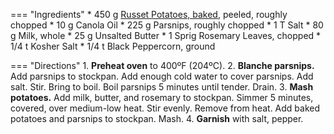 === "Ingredients"
    * 450 g [Russet Potatoes, baked](baked-potato.md), peeled, roughly chopped
    * 10 g Canola Oil
    * 225 g Parsnips, roughly chopped
    * 1 T Salt
    * 80 g Milk, whole
    * 25 g Unsalted Butter
    * 1 Sprig Rosemary Leaves, chopped
    * 1/4 t Kosher Salt
    * 1/4 t Black Peppercorn, ground

=== "Directions"
    1. **Preheat oven** to 400ºF (204ºC).
    2. **Blanche parsnips.** Add parsnips to stockpan. Add enough cold water to cover parsnips. Add salt. Stir. Bring to boil. Boil parsnips 5 minutes until tender. Drain.
    3. **Mash potatoes.** Add milk, butter, and rosemary to stockpan. Simmer 5 minutes, covered, over medium-low heat. Stir evenly. Remove from heat. Add baked potatoes and parsnips to stockpan. Mash.
    4. **Garnish** with salt, pepper.
